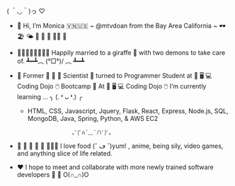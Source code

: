 
( ＾◡＾)っ ♡

- 👋 Hi, I’m Monica 🇻🇳🇺🇸 ~ @mtvdoan from the Bay Area California ~ 🕶 🏖 🌤 🧋 🍱 🍔 🤙🏼 🍜

- 🧑🏼👩🏻👧🏻👦🏻 Happily married to a giraffe 🦒 with two demons to take care of. 
   ┻━┻︵ \(°□°)/ ︵ ┻━┻

- 👀 Former 🧫 🧪 🐁 Scientist 🔬 turned to Programmer Student at 💾 🖥️ 💻 Coding Dojo 🖱️ Bootcamp 🥷
  At 💾 🖥️ 💻 Coding Dojo 🖱️ I’m currently learning ... ╮ (. ❛ ᴗ ❛.) ╭
    - HTML, CSS, Javascript, Jquery, Flask, React, Express, Node.js, SQL, MongoDB, Java, Spring, Python, & AWS EC2
                        
                        ｡ﾟ(ﾟ∩´﹏`∩ﾟ)ﾟ｡
    
- 🍘 🍙 🍛 🥘 🍜 🍲🍝🍚 I love food (ˆ ڡ ˆ)yum! , anime, being sily, video games, and anything slice of life related. 

- ❤️ I hope to meet and collaborate with more newly trained software developers 🥰 🤗  O(∩_∩)O
